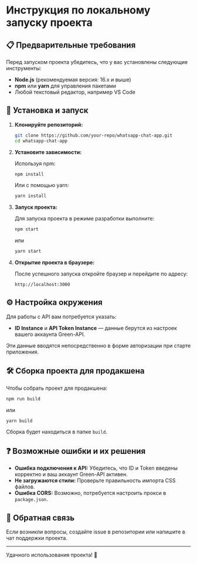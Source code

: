 # Инструкция по локальному запуску проекта

## 📋 Предварительные требования

Перед запуском проекта убедитесь, что у вас установлены следующие инструменты:

- **Node.js** (рекомендуемая версия: 16.x и выше)
- **npm** или **yarn** для управления пакетами
- Любой текстовый редактор, например VS Code

## 🚀 Установка и запуск

1. **Клонируйте репозиторий:**

   ```bash
   git clone https://github.com/your-repo/whatsapp-chat-app.git
   cd whatsapp-chat-app
   ```

2. **Установите зависимости:**

   Используя npm:

   ```bash
   npm install
   ```

   Или с помощью yarn:

   ```bash
   yarn install
   ```

3. **Запуск проекта:**

   Для запуска проекта в режиме разработки выполните:

   ```bash
   npm start
   ```

   или

   ```bash
   yarn start
   ```

4. **Открытие проекта в браузере:**

   После успешного запуска откройте браузер и перейдите по адресу:

   ```
   http://localhost:3000
   ```

## ⚙️ Настройка окружения

Для работы с API вам потребуется указать:

- **ID Instance** и **API Token Instance** — данные берутся из настроек вашего аккаунта Green-API.

Эти данные вводятся непосредственно в форме авторизации при старте приложения.

## 🛠️ Сборка проекта для продакшена

Чтобы собрать проект для продакшена:

```bash
npm run build
```

или

```bash
yarn build
```

Сборка будет находиться в папке `build`.

## ❓ Возможные ошибки и их решения

- **Ошибка подключения к API:** Убедитесь, что ID и Token введены корректно и ваш аккаунт Green-API активен.
- **Не загружаются стили:** Проверьте правильность импорта CSS файлов.
- **Ошибка CORS:** Возможно, потребуется настроить прокси в `package.json`.

## 💬 Обратная связь

Если возникли вопросы, создайте issue в репозитории или напишите в чат поддержки проекта.

---

Удачного использования проекта! 🚀

